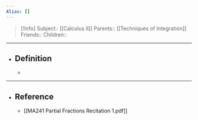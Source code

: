 ```yaml
---
Alias: []
---
```

> [!Info]
> Subject:: [[Calculus II]]
> Parents:: [[Techniques of Integration]]
> Friends:: 
> Children:: 
---
- ## Definition
	- 
---
- ## Reference
	- [[MA241 Partial Fractions Recitation 1.pdf]]